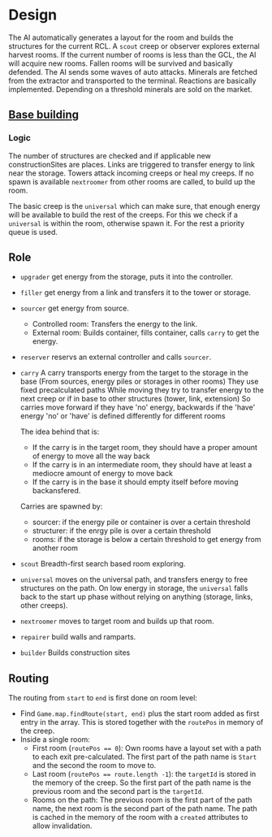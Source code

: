 # Design

The AI automatically generates a layout for the room and builds the structures
for the current RCL. A `scout` creep or observer explores external harvest rooms.
If the current number of rooms is less than the GCL, the AI will acquire new
rooms. Fallen rooms will be survived and basically defended. The AI sends some waves of
auto attacks. Minerals are fetched from the extractor and transported to the
terminal. Reactions are basically implemented. Depending on a threshold minerals
are sold on the market.

## [Base building](BaseBuilding.md)

### Logic

The number of structures are checked and if applicable new constructionSites
are places. Links are triggered to transfer energy to link near the storage.
Towers attack incoming creeps or heal my creeps. If no spawn is available
`nextroomer` from other rooms are called, to build up the room.

The basic creep is the `universal` which can make sure, that enough energy
will be available to build the rest of the creeps. For this we check if
a `universal` is within the room, otherwise spawn it. For the rest a priority
queue is used.


## Role

 - `upgrader` get energy from the storage, puts it into the controller.
 - `filler` get energy from a link and transfers it to the tower or storage.
 - `sourcer` get energy from source.
   - Controlled room: Transfers the energy to the link.
   - External room: Builds container, fills container, calls `carry` to get
   the energy.
 - `reserver` reservs an external controller and calls `sourcer`.
 - `carry`
    A carry transports energy from the target to the storage in the base (From sources, energy piles or storages in other rooms)
    They use fixed precalculated paths
    While moving they try to transfer energy to the next creep or if in base to other structures (tower, link, extension)
    So carries move forward if they have 'no' energy, backwards if the 'have' energy
    'no' or 'have' is defined differently for different rooms

    The idea behind that is:
    - If the carry is in the target room, they should have a proper amount of energy to move all the way back
    - If the carry is in an intermediate room, they should have at least a mediocre amount of energy to move back
    - If the carry is in the base it should empty itself before moving backansfered.

    Carries are spawned by:
      - sourcer: if the energy pile or container is over a certain threshold
      - structurer: if the enrgy pile is over a certain threshold
      - rooms: if the storage is below a certain threshold to get energy from another room
 - `scout` Breadth-first search based room exploring.
 - `universal` moves on the universal path, and transfers energy to free structures
   on the path. On low energy in storage, the `universal` falls back to the
   start up phase without relying on anything (storage, links, other creeps).
 - `nextroomer` moves to target room and builds up that room.
 - `repairer` build walls and ramparts.
 - `builder` Builds construction sites


## Routing

The routing from `start` to `end` is first done on room level:

 - Find `Game.map.findRoute(start, end)` plus the start room added as first
   entry in the array. This is stored together with the `routePos` in memory
   of the creep.
 - Inside a single room:
   - First room (`routePos == 0`): Own rooms have a layout set with a path to
     each exit pre-calculated. The first part of the path name is `Start` and
     the second the room to move to.
   - Last room (`routePos == route.length -1`): the `targetId` is stored in the
     memory of the creep. So the first part of the path name is the previous
     room and the second part is the `targetId`.
   - Rooms on the path: The previous room is the first part of the path name,
     the next room is the second part of the path name.
   The path is cached in the memory of the room with a `created` attributes
   to allow invalidation.

